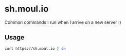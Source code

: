 # sh.moul.io

Common commands I run when I arrive on a new server :)

## Usage

```sh
curl https://sh.moul.io | sh
```
